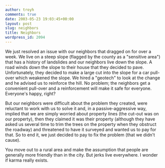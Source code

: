 ```yaml
---
author: troyh
comments: true
date: 2003-05-23 19:03:45+00:00
layout: post
slug: neighbors
title: Neighbors
wordpress_id: 2094
---
```


We just resolved an issue with our neighbors that dragged on for over a week. We live on a steep slope (flagged by the county as a "sensitive area") that has a history of landslides and our neighbors live down the slope. A road winds down the slope to their house that they decided to pave. Unfortunately, they decided to make a large cut into the slope for a car pull-over which weakened the slope. We hired a "geotech" to look at the change and he advised us to reinforce the hill. No problem; the neighbors get a convenient pull-over and a reinforcement will make it safe for everyone. Everyone's happy, right?

But our neighbors were difficult about the problem they created, were reluctant to work with us to solve it and, in a passive-aggressive way, implied that we are simply worried about property lines (the cut-out was on our property), then they claimed it was their property (although they have asked us several time to trim the trees on the property when they obstruct the roadway) and threatened to have it surveyed and wanted us to pay for that. So to end it, we just decided to pay to fix the problem (that we didn't cause).

You move out to a rural area and make the assumption that people are generally more friendly than in the city. But jerks live everywhere. I wonder if karma really exists.
